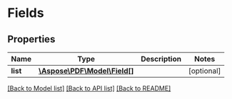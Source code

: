 # Fields

## Properties
Name | Type | Description | Notes
------------ | ------------- | ------------- | -------------
**list** | [**\Aspose\PDF\Model\Field[]**](Field.md) |  | [optional] 

[[Back to Model list]](../README.md#documentation-for-models) [[Back to API list]](../README.md#documentation-for-api-endpoints) [[Back to README]](../README.md)


